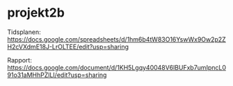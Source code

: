 # projekt2b

Tidsplanen:
https://docs.google.com/spreadsheets/d/1hm6b4tW83O16YswWx9Ow2p2ZH2cVXdmE18J-LrOLTEE/edit?usp=sharing

Rapport:
https://docs.google.com/document/d/1KH5Lgqy40048V6lBUFxb7umIpncL091o31aMHhPZlLI/edit?usp=sharing

